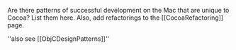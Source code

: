 Are there patterns of successful development on the Mac that are unique to Cocoa?  List them here.  Also, add refactorings to the [[CocoaRefactoring]] page.

''also see [[ObjCDesignPatterns]]''
